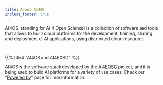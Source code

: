 ```yaml
---
title: About AI4OS
include_footer: true
---
```


AI4OS (standing for AI 4 Open Science) is a collection of software and tools
that allows to build cloud platforms for the development, training, sharing and
deployment of AI applications, using distributed cloud resources.

<br>

{{% title4 "AI4OS and AI4EOSC" %}}

AI4OS is the software stack developed by the [AI4EOSC](https://ai4eosc.eu)
project, and it is being used to build AI platforms for a variety of use cases.
Check our "[Powered by](/powered-by)" page for mor information.
